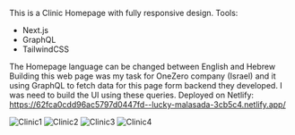This is a Clinic Homepage with fully responsive design.
Tools: 
 - Next.js
 - GraphQL
 - TailwindCSS

The Homepage language can be changed between English and Hebrew
Building this web page was my task for OneZero company (Israel) and it using GraphQL to fetch data for this page form backend they developed. 
I was need to build the UI using these queries.
Deployed on Netlify: https://62fca0cdd96ac5797d0447fd--lucky-malasada-3cb5c4.netlify.app/

![Clinic1](https://user-images.githubusercontent.com/99435115/185066400-2ba907f3-95bd-4872-bf3b-ecf04354b96b.PNG)
![Clinic2](https://user-images.githubusercontent.com/99435115/185066415-5c6567f9-ecde-473d-85ed-7ec9dee22ba8.PNG)
![Clinic3](https://user-images.githubusercontent.com/99435115/185066438-5964105a-3972-4144-b178-4afd3f9bbe6c.PNG)
![Clinic4](https://user-images.githubusercontent.com/99435115/185066448-c91b5f4e-0c2d-44b8-91b1-be86c90c484b.PNG)
